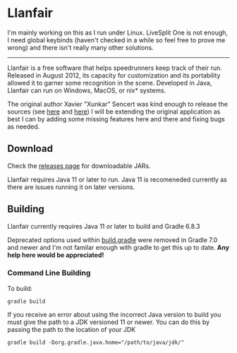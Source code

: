 # Llanfair
I'm mainly working on this as I run under Linux. LiveSplit One is not enough, I need global keybinds (haven't checked in a while so feel free to prove me wrong) and there isn't really many other solutions.

---

Llanfair is a free software that helps speedrunners keep track of their run. Released in August 2012, its capacity for customization and its portability allowed it to garner some recognition in the scene. Developed in Java, Llanfair can run on Windows, MacOS, or nix* systems.

The original author Xavier "Xunkar" Sencert was kind enough to release the sources 
(see [here](https://twitter.com/Xunkar/status/671042537134624768) and [here](https://twitter.com/Xunkar/status/671099823563632641))
I will be extending the original application as best I can by adding some missing features here and 
there and fixing bugs as needed.

## Download

Check the [releases page](releases) for downloadable JARs. 

Llanfair requires Java 11 or later to run. Java 11 is recomeneded currently as there are issues running it on later versions.
  
## Building

Llanfair currently requires Java 11 or later to build and Gradle 6.8.3

Deprecated options used within [build.gradle](blob/master/build.gradle) were removed in Gradle 7.0 and newer and I'm not familar enough with gradle to get this up to date. **Any help here would be appreciated!**

### Command Line Building
To build:
```xl
gradle build
```
If you receive an error about using the incorrect Java version to build you must give the path to a JDK versioned 11 or newer. You can do this by passing the path to the location of your JDK
```xl
gradle build -Dorg.gradle.java.home="/path/to/java/jdk/"
```